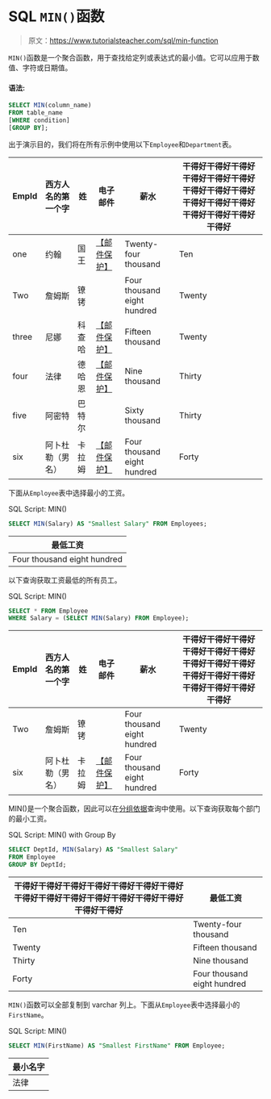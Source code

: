 # SQL `MIN()`函数

> 原文：<https://www.tutorialsteacher.com/sql/min-function>

`MIN()`函数是一个聚合函数，用于查找给定列或表达式的最小值。它可以应用于数值、字符或日期值。

#### 语法:

```sql
SELECT MIN(column_name)
FROM table_name
[WHERE condition]
[GROUP BY]; 
```

出于演示目的，我们将在所有示例中使用以下`Employee`和`Department`表。

| EmpId | 西方人名的第一个字 | 姓 | 电子邮件 | 薪水 | 干得好干得好干得好干得好干得好干得好干得好干得好干得好干得好干得好干得好干得好干得好干得好干得好 |
| --- | --- | --- | --- | --- | --- |
| one | 约翰 | 国王 | [【邮件保护】](/cdn-cgi/l/email-protection) | Twenty-four thousand | Ten |
| Two | 詹姆斯 | 镣铐 |  | Four thousand eight hundred | Twenty |
| three | 尼娜 | 科查哈 | [【邮件保护】](/cdn-cgi/l/email-protection) | Fifteen thousand | Twenty |
| four | 法律 | 德哈恩 | [【邮件保护】](/cdn-cgi/l/email-protection) | Nine thousand | Thirty |
| five | 阿密特 | 巴特尔 |  | Sixty thousand | Thirty |
| six | 阿卜杜勒（男名） | 卡拉姆 | [【邮件保护】](/cdn-cgi/l/email-protection) | Four thousand eight hundred | Forty |

下面从`Employee`表中选择最小的工资。

SQL Script: MIN() 

```sql
SELECT MIN(Salary) AS "Smallest Salary" FROM Employees; 
```

| 最低工资 |
| --- |
| Four thousand eight hundred |

以下查询获取工资最低的所有员工。

SQL Script: MIN() 

```sql
SELECT * FROM Employee 
WHERE Salary = (SELECT MIN(Salary) FROM Employee); 
```

| EmpId | 西方人名的第一个字 | 姓 | 电子邮件 | 薪水 | 干得好干得好干得好干得好干得好干得好干得好干得好干得好干得好干得好干得好干得好干得好干得好干得好 |
| --- | --- | --- | --- | --- | --- |
| Two | 詹姆斯 | 镣铐 |  | Four thousand eight hundred | Twenty |
| six | 阿卜杜勒（男名） | 卡拉姆 | [【邮件保护】](/cdn-cgi/l/email-protection) | Four thousand eight hundred | Forty |

MIN()是一个聚合函数，因此可以在[分组依据](/sql/sql-groupby)查询中使用。以下查询获取每个部门的最小工资。

SQL Script: MIN() with Group By 

```sql
SELECT DeptId, MIN(Salary) AS "Smallest Salary" 
FROM Employee
GROUP BY DeptId; 
```

| 干得好干得好干得好干得好干得好干得好干得好干得好干得好干得好干得好干得好干得好干得好干得好干得好 | 最低工资 |
| --- | --- |
| Ten | Twenty-four thousand |
| Twenty | Fifteen thousand |
| Thirty | Nine thousand |
| Forty | Four thousand eight hundred |

`MIN()`函数可以全部复制到 varchar 列上。下面从`Employee`表中选择最小的`FirstName`。

SQL Script: MIN() 

```sql
SELECT MIN(FirstName) AS "Smallest FirstName" FROM Employee; 
```

| 最小名字 |
| --- |
| 法律 |****